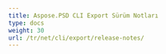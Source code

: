 ```yaml
---
title: Aspose.PSD CLI Export Sürüm Notları
type: docs
weight: 30
url: /tr/net/cli/export/release-notes/
---
```

